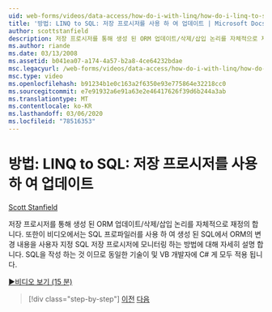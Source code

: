 ```yaml
---
uid: web-forms/videos/data-access/how-do-i-with-linq/how-do-i-linq-to-sql-updating-with-stored-procedures
title: '방법: LINQ to SQL: 저장 프로시저를 사용 하 여 업데이트 | Microsoft Docs'
author: scottstanfield
description: 저장 프로시저를 통해 생성 된 ORM 업데이트/삭제/삽입 논리를 자체적으로 재정의 합니다. 비디오에는 SQL Profiler를 사용 하는 방법에 대 한 자세한 내용은 다음을 참조 하세요.
ms.author: riande
ms.date: 03/13/2008
ms.assetid: b041ea07-a174-4a57-b2a8-4ce64232bdae
msc.legacyurl: /web-forms/videos/data-access/how-do-i-with-linq/how-do-i-linq-to-sql-updating-with-stored-procedures
msc.type: video
ms.openlocfilehash: b91234b1e0c163a2f6350e93e775864e32218cc0
ms.sourcegitcommit: e7e91932a6e91a63e2e46417626f39d6b244a3ab
ms.translationtype: MT
ms.contentlocale: ko-KR
ms.lasthandoff: 03/06/2020
ms.locfileid: "78516353"
---
```

# <a name="how-do-i-linq-to-sql-updating-with-stored-procedures"></a>방법: LINQ to SQL: 저장 프로시저를 사용 하 여 업데이트

[Scott Stanfield](https://github.com/scottstanfield)

저장 프로시저를 통해 생성 된 ORM 업데이트/삭제/삽입 논리를 자체적으로 재정의 합니다. 또한이 비디오에서는 SQL 프로파일러를 사용 하 여 생성 된 SQL에서 ORM의 변경 내용을 사용자 지정 SQL 저장 프로시저에 모니터링 하는 방법에 대해 자세히 설명 합니다. SQL을 작성 하는 것 이므로 동일한 기술이 및 VB 개발자에 C# 게 모두 적용 됩니다.

[&#9654;비디오 보기 (15 분)](https://channel9.msdn.com/Blogs/ASP-NET-Site-Videos/how-do-i-linq-to-sql-updating-with-stored-procedures)

> [!div class="step-by-step"]
> [이전](how-do-i-linq-to-sql-using-stored-procedures.md)
> [다음](how-do-i-linq-to-sql-executing-arbitrary-sql.md)
